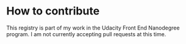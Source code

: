 # How to contribute

This registry is part of my work in the Udacity Front End Nanodegree program. I am not currently accepting pull requests at this time.
